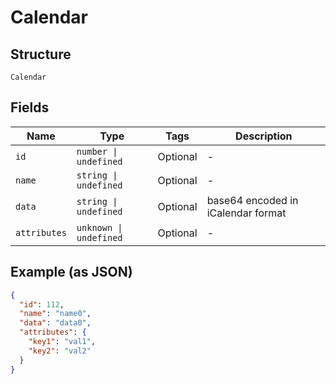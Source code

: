 
# Calendar

## Structure

`Calendar`

## Fields

| Name | Type | Tags | Description |
|  --- | --- | --- | --- |
| `id` | `number \| undefined` | Optional | - |
| `name` | `string \| undefined` | Optional | - |
| `data` | `string \| undefined` | Optional | base64 encoded in iCalendar format |
| `attributes` | `unknown \| undefined` | Optional | - |

## Example (as JSON)

```json
{
  "id": 112,
  "name": "name0",
  "data": "data0",
  "attributes": {
    "key1": "val1",
    "key2": "val2"
  }
}
```


